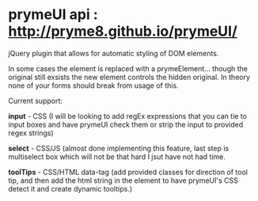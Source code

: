 prymeUI api : http://pryme8.github.io/prymeUI/
=======

jQuery plugin that allows for automatic styling of DOM elements.


In some cases the element is replaced with a prymeElement... though the original still exsists the new element controls the hidden original.  In theory none of your forms should break from usage of this.

Current support:

<b>input</b> - CSS
(I will be looking to add regEx expressions that you can tie to input boxes and have prymeUI check them or strip the input to provided regex strings)

<b>select</b> - CSS/JS
(almost done implementing this feature, last step is multiselect box which will not be that hard I jsut have not had time.

<b>toolTips</b> - CSS/HTML data-tag
(add provided classes for direction of tool tip, and then add the html string in the element to have prymeUI's CSS detect it and create dynamic tooltips.)



